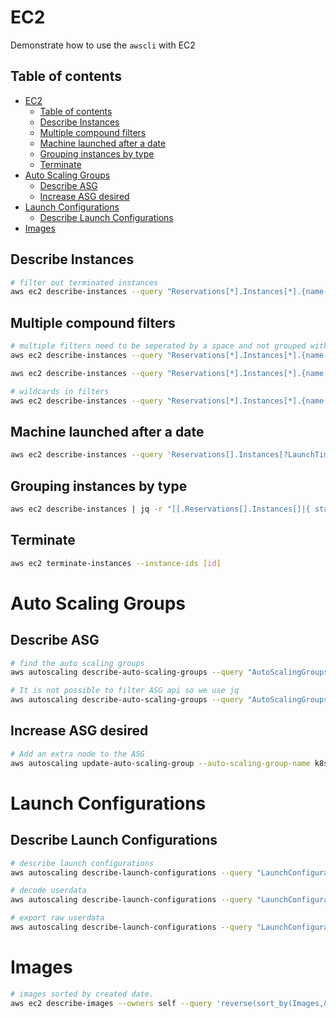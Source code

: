 # EC2

Demonstrate how to use the `awscli` with EC2  

## Table of contents

- [EC2](#ec2)
  - [Table of contents](#table-of-contents)
  - [Describe Instances](#describe-instances)
  - [Multiple compound filters](#multiple-compound-filters)
  - [Machine launched after a date](#machine-launched-after-a-date)
  - [Grouping instances by type](#grouping-instances-by-type)
  - [Terminate](#terminate)
- [Auto Scaling Groups](#auto-scaling-groups)
  - [Describe ASG](#describe-asg)
  - [Increase ASG desired](#increase-asg-desired)
- [Launch Configurations](#launch-configurations)
  - [Describe Launch Configurations](#describe-launch-configurations)
- [Images](#images)

## Describe Instances

```sh
# filter out terminated instances
aws ec2 describe-instances --query "Reservations[*].Instances[*].{name: Tags[?Key=='Name'] | [0].Value, instance_id: InstanceId, ip_address: PrivateIpAddress, state: State.Name, imageid: ImageId}" --filters "Name=instance-state-name,Values=pending,running,shutting-down,stopping,stopped" --output table
```

## Multiple compound filters

```sh
# multiple filters need to be seperated by a space and not grouped with quotes
aws ec2 describe-instances --query "Reservations[*].Instances[*].{name: Tags[?Key=='Name'] | [0].Value, instance_id: InstanceId, ip_address: PrivateIpAddress, state: State.Name, imageid: ImageId, launch: LaunchTime}" --filters Name=tag:Name,Values=k8s-eu-worker Name=instance-state-name,Values=pending,running,shutting-down,stopping,stopped --output table 

aws ec2 describe-instances --query "Reservations[*].Instances[*].{name: Tags[?Key=='Name'] | [0].Value, instance_id: InstanceId, ip_address: PrivateIpAddress, state: State.Name, imageid: ImageId, launch: LaunchTime}" --filters Name=tag:Name,Values=k8s-eu-master Name=instance-state-name,Values=pending,running,shutting-down,stopping,stopped --output table 

# wildcards in filters
aws ec2 describe-instances --query "Reservations[*].Instances[*].{name: Tags[?Key=='Name'] | [0].Value, instance_id: InstanceId, ip_address: PrivateIpAddress, state: State.Name, imageid: ImageId, launch: LaunchTime}" --filters "Name=tag:Name,Values=k8s-eu-etcd-*" Name=instance-state-name,Values=pending,running,shutting-down,stopping,stopped --output table 
```

## Machine launched after a date

```sh
aws ec2 describe-instances --query 'Reservations[].Instances[?LaunchTime>=`2020-10-07`][].{id: InstanceId, type: InstanceType, launched: LaunchTime, ip_address: PrivateIpAddress, state: State.Name, imageid: ImageId}' --output table 
```

## Grouping instances by type

```sh
aws ec2 describe-instances | jq -r "[[.Reservations[].Instances[]|{ state: .State.Name, type: .InstanceType }]|group_by(.state)|.[]|{state: .[0].state, types: [.[].type]|[group_by(.)|.[]|{type: .[0], count: ([.[]]|length)}] }]"
```

## Terminate

```sh
aws ec2 terminate-instances --instance-ids [id]
```


# Auto Scaling Groups

## Describe ASG

```sh
# find the auto scaling groups
aws autoscaling describe-auto-scaling-groups --query "AutoScalingGroups[*].{name: AutoScalingGroupName, minsize: MinSize, maxsize: MaxSize, desired: DesiredCapacity,launch_config: LaunchConfigurationName}" --output table 
```

```sh
# It is not possible to filter ASG api so we use jq
aws autoscaling describe-auto-scaling-groups --query "AutoScalingGroups[*].{name: AutoScalingGroupName, minsize: MinSize, maxsize: MaxSize, desired: DesiredCapacity,launch_config: LaunchConfigurationName}" --output json | jq "(.[] | select(.name | contains(\"k8s-eu-workers\")) | {name, launch_config, desired})" 
```

## Increase ASG desired

```sh
# Add an extra node to the ASG
aws autoscaling update-auto-scaling-group --auto-scaling-group-name k8s-eu-worker-20210212093419459600000001 --desired-capacity=12
```

# Launch Configurations

## Describe Launch Configurations

```sh
# describe launch configurations
aws autoscaling describe-launch-configurations --query "LaunchConfigurations[*].{name: LaunchConfigurationName, imageid: ImageId, created: CreatedTime}" --output table 

# decode userdata
aws autoscaling describe-launch-configurations --query "LaunchConfigurations[*].{name: LaunchConfigurationName, imageid: ImageId, created: CreatedTime, userdata: UserData}" | jq '.[] | { name: .name, userdata: (.userdata | @base64d) }' | jq '. | select(.name=="mylaunchconfiguration")'

# export raw userdata
aws autoscaling describe-launch-configurations --query "LaunchConfigurations[*].{name: LaunchConfigurationName, imageid: ImageId, created: CreatedTime, userdata: UserData}" | jq '.[] | { name: .name, userdata: (.userdata | @base64d) }' | jq -r '. | select(.name=="mylaunchconfiguration") | .name, .userdata'
```

# Images

```sh
# images sorted by created date.
aws ec2 describe-images --owners self --query 'reverse(sort_by(Images,&CreationDate))[:5].{id:ImageId,date:CreationDate, name:Name}' --output table  
```
